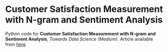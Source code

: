# Customer Satisfaction Measurement with N-gram and Sentiment Analysis
Python code for **Customer Satisfaction Measurement with N-gram and Sentiment Analysis**, *Towards Data Science (Medium)*.
Article available from [here](https://towardsdatascience.com/customer-satisfaction-measurement-with-n-gram-and-sentiment-analysis-547e291c13a6).
